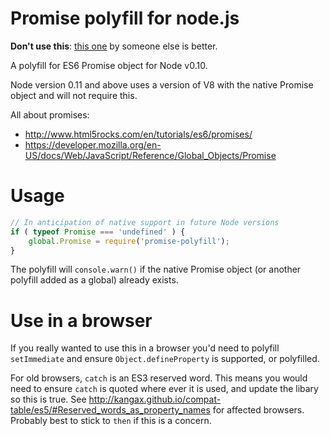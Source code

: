 # Promise polyfill for node.js

**Don't use this**: [this one](https://github.com/taylorhakes/promise-polyfill) by someone else is better.

A polyfill for ES6 Promise object for Node v0.10.

Node version 0.11 and above uses a version of V8 with the native Promise object and will not require this.

All about promises:

* http://www.html5rocks.com/en/tutorials/es6/promises/
* https://developer.mozilla.org/en-US/docs/Web/JavaScript/Reference/Global_Objects/Promise

# Usage

```javascript
// In anticipation of native support in future Node versions
if ( typeof Promise === 'undefined' ) {
	global.Promise = require('promise-polyfill');
}
```

The polyfill will `console.warn()` if the native Promise object (or another polyfill added as a global) already exists.

# Use in a browser

If you really wanted to use this in a browser you'd need to polyfill 
`setImmediate` and ensure `Object.defineProperty` is supported, or polyfilled. 

For old browsers, `catch` is an ES3 reserved word.  This means you would need to ensure `catch` is quoted where ever it is used, and update the libary so this is true.  See http://kangax.github.io/compat-table/es5/#Reserved_words_as_property_names for affected browsers.  Probably best to stick to `then` if this is a concern.